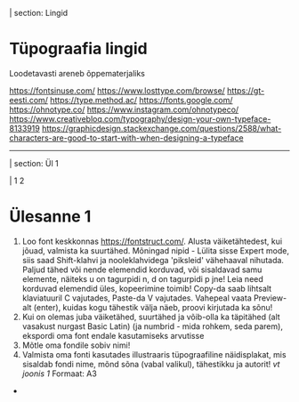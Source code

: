 | section: Lingid

# Tüpograafia lingid

Loodetavasti areneb õppematerjaliks

https://fontsinuse.com/
https://www.losttype.com/browse/
https://gt-eesti.com/
https://type.method.ac/
https://fonts.google.com/
https://ohnotype.co/
https://www.instagram.com/ohnotypeco/
https://www.creativebloq.com/typography/design-your-own-typeface-8133919
https://graphicdesign.stackexchange.com/questions/2588/what-characters-are-good-to-start-with-when-designing-a-typeface


---

| section: Ül 1

| 1 2

# Ülesanne 1

1. Loo font keskkonnas https://fontstruct.com/. Alusta väiketähtedest, kui jõuad, valmista ka suurtähed. Mõningad nipid - Lülita sisse Expert mode, siis saad Shift-klahvi ja nooleklahvidega 'piksleid' vähehaaval nihutada. Paljud tähed või nende elemendid korduvad, või sisaldavad samu elemente, näiteks u on tagurpidi n, d on tagurpidi p jne! Leia need korduvad elemendid üles, kopeerimine toimib! Copy-da saab lihtsalt klaviatuuril C vajutades, Paste-da V vajutades. Vahepeal vaata Preview-alt (enter), kuidas kogu tähestik välja näeb, proovi kirjutada ka sõnu!
2. Kui on olemas juba väiketähed, suurtähed ja võib-olla ka täpitähed (alt vasakust nurgast Basic Latin) (ja numbrid - mida rohkem, seda parem), ekspordi oma font endale kasutamiseks arvutisse
3. Mõtle oma fondile sobiv nimi!
4. Valmista oma fonti kasutades illustraaris tüpograafiline näidisplakat, mis sisaldab fondi nime, mõnd sõna (vabal valikul), tähestikku ja autorit! *vt joonis 1*
Formaat: A3

-

<f-image src="https://mir-s3-cdn-cf.behance.net/project_modules/disp/8c6ef932204479.5673422a78f15.jpg">
